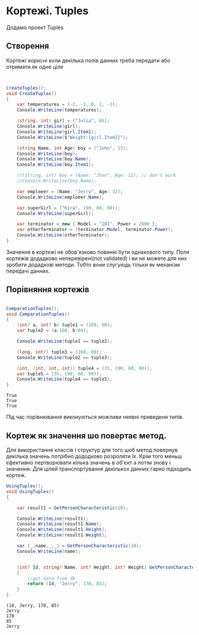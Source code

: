 # Кортежі. Tuples

Додамо проект Tuples

## Створення

Кортежі корисні коли декілька полів данних треба передати або отримати як одне ціле
```cs


CreateTuples();
void CreateTuples()
{
    var temperatures = (-2, -1, 0, 1, -1);
    Console.WriteLine(temperatures);

    (string, int) girl = ("Julia", 65);
    Console.WriteLine(girl);
    Console.WriteLine(girl.Item1);
    Console.WriteLine($"Weight:{girl.Item2}");

    (string Name, int Age) boy = ("John", 13);
    Console.WriteLine(boy);
    Console.WriteLine(boy.Name);
    Console.WriteLine(boy.Item1);

    //(string, int) boy = (Name: "Jhon", Age: 12); // don't work
    //Console.WriteLine(boy.Name);

    var emploeer = (Name: "Jerry", Age: 32);
    Console.WriteLine(emploeer.Name);

    var superGirl = ("Kira", (90, 60, 90));
    Console.WriteLine(superGirl);

    var terminator = new { Model = "101", Power = 2800 };
    var otherTerminator = (terminator.Model, terminator.Power);
    Console.WriteLine(otherTerminator);
}
```
Значення в кортежі не обов'язково повинні бути однакового типу.
Поля кортежів додадково неперевірені(not validated) і ви не можете для них зробити додадкові методи. Тобто вони слугуюдь тільки як механізм передачі данних.

## Порівняння кортежів

```cs

ComparationTuples();
void ComparationTuples()
{
    (int? a, int? b) tuple1 = (160, 60);
    var tuple2 = (a:160, b:60);

    Console.WriteLine(tuple1 == tuple2);

    (long, int?) tuple3 = (160, 60);
    Console.WriteLine(tuple2 == tuple3);

    (int, (int, int, int)) tuple4 = (35, (90, 60, 90));
    var tuple5 = (35, (90, 60, 90));
    Console.WriteLine(tuple4 == tuple5);
}
```
```
True
True
True
```
Під час порівнювання виконуються можливи неявні приведеня типів.

## Кортеж як значення шо повертає метод.

Для використання классів і структур для того шоб метод повернув декілька значень потрібно дододково розроляти їх. Крім того меньш єфективно пертворювати кілька значень в об'єкт а потім знову і значення. Для цілей транспортування декількох данних гарно підходить кортеж. 

```cs
UsingTuples();
void UsingTuples()
{

    var result1 = GetPersonCharacteristic(10);

    Console.WriteLine(result1);
    Console.WriteLine(result1.Name);
    Console.WriteLine(result1.Height);
    Console.WriteLine(result1.Weight);

    var (_,name,_,_) = GetPersonCharacteristic(10);
    Console.WriteLine(name);


    (int? Id, string? Name, int? Height, int? Weight) GetPersonCharacteristic(int? Id)
    {
        //get data from db
        return (Id, "Jerry", 170, 85);
    }
}
```
```
(10, Jerry, 170, 85)
Jerry
170
85
Jerry
```



